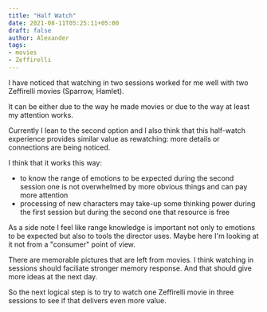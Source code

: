 ```yaml
---
title: "Half Watch"
date: 2021-08-11T05:25:11+05:00
draft: false
author: Alexander
tags:
- movies
- Zeffirelli
---
```


I have noticed that watching in two sessions worked for me well with two Zeffirelli movies (Sparrow, Hamlet).

It can be either due to the way he made movies or due to the way at least my attention works.

Currently I lean to the second option and I also think that this half-watch experience provides
similar value as rewatching: more details or connections are being noticed.

I think that it works this way:
- to know the range of emotions to be expected during the second session
  one is not overwhelmed by more obvious things and can pay more attention
- processing of new characters may take-up some thinking power during the first session
  but during the second one that resource is free

As a side note I feel like range knowledge is important not only to emotions to be expected but
also to tools the director uses.
Maybe here I'm looking at it not from a "consumer" point of view.

There are memorable pictures that are left from movies.
I think watching in sessions should faciliate stronger memory response.
And that should give more ideas at the next day.

So the next logical step is to try to watch one Zeffirelli movie in three sessions to see if that delivers even more value.

